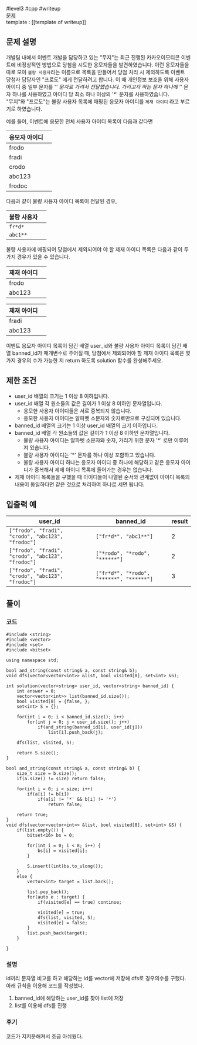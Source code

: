 
#level3 #cpp #writeup  
[문제](https://school.programmers.co.kr/learn/courses/30/lessons/64064)  
template : [[template of writeup]]  

## 문제 설명  

개발팀 내에서 이벤트 개발을 담당하고 있는 "무지"는 최근 진행된 카카오이모티콘 이벤트에 비정상적인 방법으로 당첨을 시도한 응모자들을 발견하였습니다. 이런 응모자들을 따로 모아 `불량 사용자`라는 이름으로 목록을 만들어서 당첨 처리 시 제외하도록 이벤트 당첨자 담당자인 "프로도" 에게 전달하려고 합니다. 이 때 개인정보 보호을 위해 사용자 아이디 중 일부 문자를 '*' 문자로 가려서 전달했습니다. 가리고자 하는 문자 하나에 '*' 문자 하나를 사용하였고 아이디 당 최소 하나 이상의 '*' 문자를 사용하였습니다.  
"무지"와 "프로도"는 불량 사용자 목록에 매핑된 응모자 아이디를 `제재 아이디` 라고 부르기로 하였습니다.  

예를 들어, 이벤트에 응모한 전체 사용자 아이디 목록이 다음과 같다면  

| 응모자 아이디 |    |  
| ------------- | --- |  
| frodo         |     |  
| fradi         |     |  
| crodo         |     |  
| abc123        |     |  
| frodoc        |     |  

다음과 같이 불량 사용자 아이디 목록이 전달된 경우,  

| 불량 사용자 |     |  
| ----------- | --- |  
| `fr*d*`     |     |  
| `abc1**`    |     |  

불량 사용자에 매핑되어 당첨에서 제외되어야 야 할 제재 아이디 목록은 다음과 같이 두 가지 경우가 있을 수 있습니다.  

| 제재 아이디 |     |  
| ----------- | --- |  
| frodo       |     |  
| abc123      |     |  

| 제재 아이디 |     |  
| ----------- | --- |  
| fradi       |     |  
| abc123      |     |  

이벤트 응모자 아이디 목록이 담긴 배열 user_id와 불량 사용자 아이디 목록이 담긴 배열 banned_id가 매개변수로 주어질 때, 당첨에서 제외되어야 할 제재 아이디 목록은 몇가지 경우의 수가 가능한 지 return 하도록 solution 함수를 완성해주세요.  

## 제한 조건  

- user_id 배열의 크기는 1 이상 8 이하입니다.  
- user_id 배열 각 원소들의 값은 길이가 1 이상 8 이하인 문자열입니다.  
    - 응모한 사용자 아이디들은 서로 중복되지 않습니다.  
    - 응모한 사용자 아이디는 알파벳 소문자와 숫자로만으로 구성되어 있습니다.  
- banned_id 배열의 크기는 1 이상 user_id 배열의 크기 이하입니다.  
- banned_id 배열 각 원소들의 값은 길이가 1 이상 8 이하인 문자열입니다.  
    - 불량 사용자 아이디는 알파벳 소문자와 숫자, 가리기 위한 문자 '*' 로만 이루어져 있습니다.  
    - 불량 사용자 아이디는 '*' 문자를 하나 이상 포함하고 있습니다.  
    - 불량 사용자 아이디 하나는 응모자 아이디 중 하나에 해당하고 같은 응모자 아이디가 중복해서 제재 아이디 목록에 들어가는 경우는 없습니다.  
- 제재 아이디 목록들을 구했을 때 아이디들이 나열된 순서와 관계없이 아이디 목록의 내용이 동일하다면 같은 것으로 처리하여 하나로 세면 됩니다.  

## 입출력 예  

| user_id                                           | banned_id                                | result |  
| ------------------------------------------------- | ---------------------------------------- | ------ |  
| `["frodo", "fradi", "crodo", "abc123", "frodoc"]` | `["fr*d*", "abc1**"]`                    | 2      |  
| `["frodo", "fradi", "crodo", "abc123", "frodoc"]` | `["*rodo", "*rodo", "******"]`           | 2      |  
| `["frodo", "fradi", "crodo", "abc123", "frodoc"]` | `["fr*d*", "*rodo", "******", "******"]` | 3      |  

## 풀이  

### 코드  

```  
#include <string>  
#include <vector>  
#include <set>  
#include <bitset>  

using namespace std;  

bool and_string(const string& a, const string& b);  
void dfs(vector<vector<int>> &list, bool visited[8], set<int> &S);  

int solution(vector<string> user_id, vector<string> banned_id) {  
    int answer = 0;  
    vector<vector<int>> list(banned_id.size());  
    bool visited[8] = {false, };  
    set<int> S = {};  
    
    for(int i = 0; i < banned_id.size(); i++)  
        for(int j = 0; j < user_id.size(); j++)  
            if(and_string(banned_id[i], user_id[j]))  
                list[i].push_back(j);  
    
    dfs(list, visited, S);  
    
    return S.size();  
}  

bool and_string(const string& a, const string& b) {  
    size_t size = b.size();  
    if(a.size() != size) return false;  
    
    for(int i = 0; i < size; i++)  
        if(a[i] != b[i])  
            if(a[i] != '*' && b[i] != '*')  
                return false;  
    
    return true;  
}  
void dfs(vector<vector<int>> &list, bool visited[8], set<int> &S) {  
    if(list.empty()) {  
        bitset<16> bs = 0;  
        
        for(int i = 0; i < 8; i++) {  
            bs[i] = visited[i];  
        }  
        
        S.insert((int)bs.to_ulong());  
    }  
    else {  
        vector<int> target = list.back();  
        
        list.pop_back();  
        for(auto e : target) {  
            if(visited[e] == true) continue;  

            visited[e] = true;  
            dfs(list, visited, S);  
            visited[e] = false;  
        }  
        list.push_back(target);  
    }  
    
}  

```  

### 설명  

id끼리 문자열 비교를 하고 해당하는 id를 vector에 저장해 dfs로 경우의수를 구했다. 아래 규칙을 이용해 코드를 작성했다.  

1. banned_id에 해당하는 user_id를 찾아 list에 저장  
2. list를 이용해 dfs를 진행  

### 후기  

코드가 지저분해져서 조금 아쉬웠다.  
